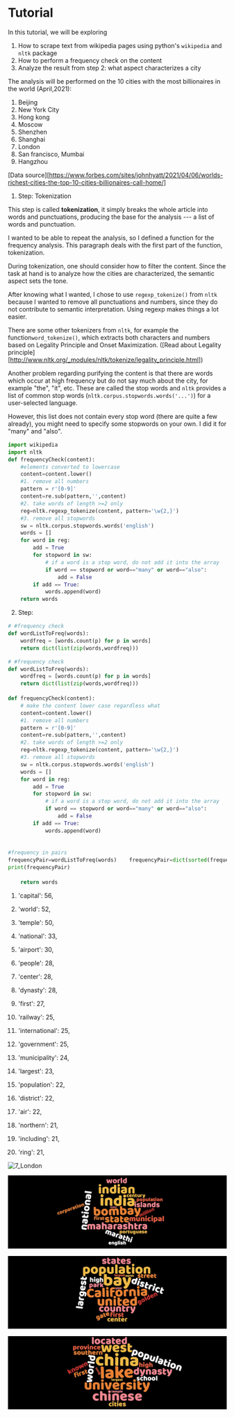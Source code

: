 # Tutorial

In this tutorial, we will be exploring 

1. How to scrape text from wikipedia pages using python's `wikipedia` and `nltk` package
2. How to perform a frequency check on the content
3. Analyze the result from step 2: what aspect characterizes a city



The analysis will be performed on the 10 cities with the most billionaires in the world (April,2021): 

1. Beijing
2. New York City
3. Hong kong
4. Moscow
5. Shenzhen
6. Shanghai
7. London
8. San francisco, Mumbai
9. Hangzhou

[Data source][https://www.forbes.com/sites/johnhyatt/2021/04/06/worlds-richest-cities-the-top-10-cities-billionaires-call-home/]



1. Step: Tokenization

This step is called **tokenization**, it simply breaks the whole article into words and punctuations, producing the base for the analysis --- a list of words and punctuation. 

I wanted to be able to repeat the analysis, so I defined a function for the frequency analysis. This paragraph deals with the first part of the function, tokenization.

During tokenization, one should consider how to filter the content. Since the task at hand is to analyze how the cities are characterized, the semantic aspect sets the tone. 

After knowing what I wanted, I chose to use `regexp_tokenize()` from `nltk` because I wanted to remove all punctuations and numbers, since they do not contribute to semantic interpretation. Using regexp makes things a lot easier.

There are some other tokenizers from `nltk`, for example the function`word_tokenize()`, which extracts both characters and numbers based on Legality Principle and Onset Maximization. ([Read about Legality principle][http://www.nltk.org/_modules/nltk/tokenize/legality_principle.html])

Another problem regarding purifying the content is that there are words which occur at high frequency but do not say much about the city, for example "the", "it", etc. These are called the stop words and `nltk` provides a list of common stop words (`nltk.corpus.stopwords.words('...')`) for a user-selected language. 

However, this list does not contain every stop word (there are quite a few already), you might need to specify some stopwords on your own. I did it for "many" and "also".

```python
import wikipedia
import nltk
def frequencyCheck(content):
    #elements converted to lowercase
    content=content.lower()
    #1. remove all numbers
    pattern = r'[0-9]'
    content=re.sub(pattern,'',content)
    #2. take words of length >=2 only
    reg=nltk.regexp_tokenize(content, pattern='\w{2,}')
    #3. remove all stopwords
    sw = nltk.corpus.stopwords.words('english')
    words = []
    for word in reg:
        add = True
        for stopword in sw:
            # if a word is a stop word, do not add it into the array
            if word == stopword or word=="many" or word=="also":
                add = False
        if add == True:
            words.append(word)
    return words

```

2. Step:

```python
# #frequency check
def wordListToFreq(words):
    wordfreq = [words.count(p) for p in words]
    return dict(list(zip(words,wordfreq)))
```



```python
# #frequency check
def wordListToFreq(words):
    wordfreq = [words.count(p) for p in words]
    return dict(list(zip(words,wordfreq)))

def frequencyCheck(content):
    # make the content lower case regardless what
    content=content.lower()
    #1. remove all numbers
    pattern = r'[0-9]'
    content=re.sub(pattern,'',content)
    #2. take words of length >=2 only
    reg=nltk.regexp_tokenize(content, pattern='\w{2,}')
    #3. remove all stopwords
    sw = nltk.corpus.stopwords.words('english')
    words = []
    for word in reg:
        add = True
        for stopword in sw:
            # if a word is a stop word, do not add it into the array
            if word == stopword or word=="many" or word=="also":
                add = False
        if add == True:
            words.append(word)


#frequency in pairs
frequencyPair=wordListToFreq(words)    frequencyPair=dict(sorted(frequencyPair.items(), key=lambda kv: kv[1], reverse=True))
print(frequencyPair)

    return words

```







1. 'capital': 56, 

2. 'world': 52, 

3. 'temple': 50, 

4. 'national': 33, 

5. 'airport': 30, 

6. 'people': 28, 

7. 'center': 28, 

8. \'dynasty': 28, 

9. 'first': 27,  

10. 'railway': 25, 

11. 'international': 25, 

12. 'government': 25, 

13. 'municipality': 24, 

14. 'largest': 23, 

15. 'population': 22, 

16. 'district': 22,

17. 'air': 22, 

18. 'northern': 21, 

19. 'including': 21, 

20. 'ring': 21, 

    

![7_London]()

![8_Mumbai](https://github.com/yutongZhou421/scraping-tutorial/blob/main/wordclouds/8_Mumbai.jpg)

![8_San_Fracisco](https://github.com/yutongZhou421/scraping-tutorial/blob/main/wordclouds/8_San_Fracisco.jpg)

![10_hangzhou](https://github.com/yutongZhou421/scraping-tutorial/blob/main/wordclouds/10_hangzhou.jpg)


